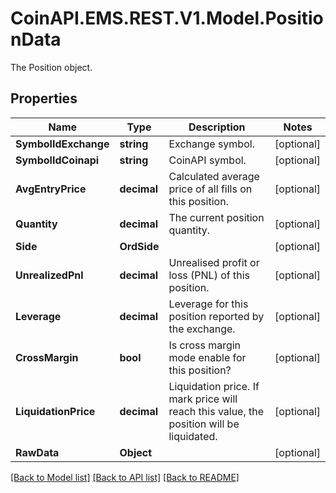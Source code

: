 # CoinAPI.EMS.REST.V1.Model.PositionData
The Position object.

## Properties

Name | Type | Description | Notes
------------ | ------------- | ------------- | -------------
**SymbolIdExchange** | **string** | Exchange symbol. | [optional] 
**SymbolIdCoinapi** | **string** | CoinAPI symbol. | [optional] 
**AvgEntryPrice** | **decimal** | Calculated average price of all fills on this position. | [optional] 
**Quantity** | **decimal** | The current position quantity. | [optional] 
**Side** | **OrdSide** |  | [optional] 
**UnrealizedPnl** | **decimal** | Unrealised profit or loss (PNL) of this position. | [optional] 
**Leverage** | **decimal** | Leverage for this position reported by the exchange. | [optional] 
**CrossMargin** | **bool** | Is cross margin mode enable for this position? | [optional] 
**LiquidationPrice** | **decimal** | Liquidation price. If mark price will reach this value, the position will be liquidated. | [optional] 
**RawData** | **Object** |  | [optional] 

[[Back to Model list]](../README.md#documentation-for-models) [[Back to API list]](../README.md#documentation-for-api-endpoints) [[Back to README]](../README.md)

